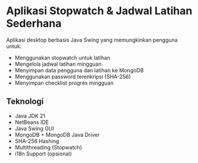 # Aplikasi Stopwatch & Jadwal Latihan Sederhana

Aplikasi desktop berbasis Java Swing yang memungkinkan pengguna untuk:
- Menggunakan stopwatch untuk latihan
- Mengelola jadwal latihan mingguan
- Menyimpan data pengguna dan latihan ke MongoDB
- Menggunakan password terenkripsi (SHA-256)
- Menyimpan checklist progres mingguan

## Teknologi
- Java JDK 21
- NetBeans IDE
- Java Swing GUI
- MongoDB + MongoDB Java Driver
- SHA-256 Hashing
- Multithreading (Stopwatch)
- i18n Support (opsional)
